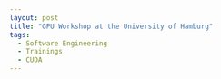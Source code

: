 ```yaml
---
layout: post
title: "GPU Workshop at the University of Hamburg"
tags:
  - Software Engineering
  - Trainings
  - CUDA
---
```

